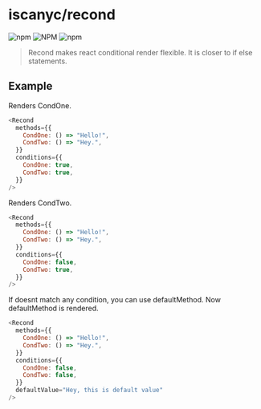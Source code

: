 # iscanyc/recond

![npm](https://img.shields.io/npm/dw/recond)
![NPM](https://img.shields.io/npm/l/recond)
![npm](https://img.shields.io/npm/v/recond)

> Recond makes react conditional render flexible. It is closer to if else statements.

## Example

Renders CondOne.

```js
<Recond
  methods={{
    CondOne: () => "Hello!",
    CondTwo: () => "Hey.",
  }}
  conditions={{
    CondOne: true,
    CondTwo: true,
  }}
/>
```

Renders CondTwo.

```js
<Recond
  methods={{
    CondOne: () => "Hello!",
    CondTwo: () => "Hey.",
  }}
  conditions={{
    CondOne: false,
    CondTwo: true,
  }}
/>
```

If doesnt match any condition, you can use defaultMethod. Now defaultMethod is rendered.

```js
<Recond
  methods={{
    CondOne: () => "Hello!",
    CondTwo: () => "Hey.",
  }}
  conditions={{
    CondOne: false,
    CondTwo: false,
  }}
  defaultValue="Hey, this is default value"
/>
```
